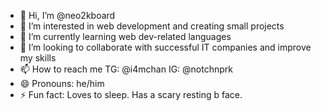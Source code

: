 - 👋 Hi, I’m @neo2kboard
- 👀 I’m interested in web development and creating small projects
- 🌱 I’m currently learning web dev-related languages
- 💞️ I’m looking to collaborate with successful IT companies and improve my skills  
- 📫 How to reach me 
      TG: @i4mchan
      IG: @notchnprk
- 😄 Pronouns: he/him
- ⚡ Fun fact: Loves to sleep. Has a scary resting b face.

<!---
neo2kboard/neo2kboard is a ✨ special ✨ repository because its `README.md` (this file) appears on your GitHub profile.
You can click the Preview link to take a look at your changes.
--->
